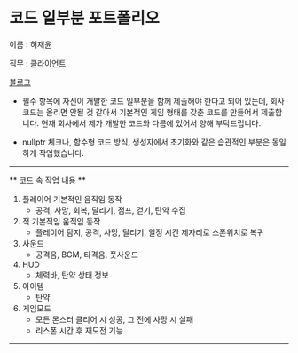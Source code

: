 # 코드 일부분 포트폴리오

이름 : 허재윤

직무 : 클라이언트

[블로그](https://study-progmming.tistory.com)

- 필수 항목에 자신이 개발한 코드 일부분을 함께 제출해야 한다고 되어 있는데, 회사 코드는 올리면 안될 것 같아서 기본적인 게임 형태를 갖춘 코드를 만들어서 제출합니다.
  현재 회사에서 제가 개발한 코드와 다름에 있어서 양해 부탁드립니다.
    
-  nullptr 체크나, 함수형 코드 방식, 생성자에서 초기화와 같은 습관적인 부분은 동일하게 작업했습니다.

----

** 코드 속 작업 내용 **
1. 플레이어 기본적인 움직임 동작
    - 공격, 사망, 회복, 달리기, 점프, 걷기, 탄약 수집
2. 적 기본적임 움직임 동작
    - 플레이어 탐지, 공격, 사망, 달리기, 일정 시간 제자리로 스폰위치로 복귀
3. 사운드
    - 공격음, BGM, 타격음, 풋사운드
4. HUD
    - 체력바, 탄약 상태 정보
5. 아이템
    - 탄약
6. 게임모드
    - 모든 몬스터 클리어 시  성공, 그 전에 사망 시 실패
    - 리스폰 시간 후 재도전 기능

---
